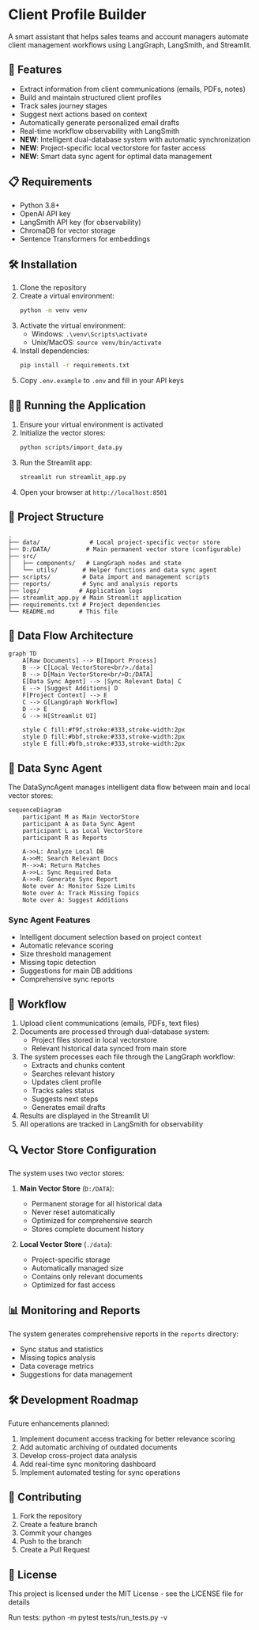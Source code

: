 # Client Profile Builder

A smart assistant that helps sales teams and account managers automate client management workflows using LangGraph, LangSmith, and Streamlit.

## 🚀 Features

- Extract information from client communications (emails, PDFs, notes)
- Build and maintain structured client profiles
- Track sales journey stages
- Suggest next actions based on context
- Automatically generate personalized email drafts
- Real-time workflow observability with LangSmith
- **NEW**: Intelligent dual-database system with automatic synchronization
- **NEW**: Project-specific local vectorstore for faster access
- **NEW**: Smart data sync agent for optimal data management

## 📋 Requirements

- Python 3.8+
- OpenAI API key
- LangSmith API key (for observability)
- ChromaDB for vector storage
- Sentence Transformers for embeddings

## 🛠️ Installation

1. Clone the repository
2. Create a virtual environment:
   ```bash
   python -m venv venv
   ```
3. Activate the virtual environment:
   - Windows: `.\venv\Scripts\activate`
   - Unix/MacOS: `source venv/bin/activate`
4. Install dependencies:
   ```bash
   pip install -r requirements.txt
   ```
5. Copy `.env.example` to `.env` and fill in your API keys

## 🏃‍♂️ Running the Application

1. Ensure your virtual environment is activated
2. Initialize the vector stores:
   ```bash
   python scripts/import_data.py
   ```
3. Run the Streamlit app:
   ```bash
   streamlit run streamlit_app.py
   ```
4. Open your browser at `http://localhost:8501`

## 📁 Project Structure

```
.
├── data/              # Local project-specific vector store
├── D:/DATA/          # Main permanent vector store (configurable)
├── src/
│   ├── components/   # LangGraph nodes and state
│   └── utils/       # Helper functions and data sync agent
├── scripts/         # Data import and management scripts
├── reports/         # Sync and analysis reports
├── logs/           # Application logs
├── streamlit_app.py # Main Streamlit application
├── requirements.txt # Project dependencies
└── README.md       # This file
```

## 🔄 Data Flow Architecture

```mermaid
graph TD
    A[Raw Documents] --> B[Import Process]
    B --> C[Local VectorStore<br/>./data]
    B --> D[Main VectorStore<br/>D:/DATA]
    E[Data Sync Agent] --> |Sync Relevant Data| C
    E --> |Suggest Additions| D
    F[Project Context] --> E
    C --> G[LangGraph Workflow]
    D --> E
    G --> H[Streamlit UI]
    
    style C fill:#f9f,stroke:#333,stroke-width:2px
    style D fill:#bbf,stroke:#333,stroke-width:2px
    style E fill:#bfb,stroke:#333,stroke-width:2px
```

## 🧠 Data Sync Agent

The DataSyncAgent manages intelligent data flow between main and local vector stores:

```mermaid
sequenceDiagram
    participant M as Main VectorStore
    participant A as Data Sync Agent
    participant L as Local VectorStore
    participant R as Reports
    
    A->>L: Analyze Local DB
    A->>M: Search Relevant Docs
    M-->>A: Return Matches
    A->>L: Sync Required Data
    A->>R: Generate Sync Report
    Note over A: Monitor Size Limits
    Note over A: Track Missing Topics
    Note over A: Suggest Additions
```

### Sync Agent Features
- Intelligent document selection based on project context
- Automatic relevance scoring
- Size threshold management
- Missing topic detection
- Suggestions for main DB additions
- Comprehensive sync reports

## 🔄 Workflow

1. Upload client communications (emails, PDFs, text files)
2. Documents are processed through dual-database system:
   - Project files stored in local vectorstore
   - Relevant historical data synced from main store
3. The system processes each file through the LangGraph workflow:
   - Extracts and chunks content
   - Searches relevant history
   - Updates client profile
   - Tracks sales status
   - Suggests next steps
   - Generates email drafts
4. Results are displayed in the Streamlit UI
5. All operations are tracked in LangSmith for observability

## 🔍 Vector Store Configuration

The system uses two vector stores:

1. **Main Vector Store** (`D:/DATA`):
   - Permanent storage for all historical data
   - Never reset automatically
   - Optimized for comprehensive search
   - Stores complete document history

2. **Local Vector Store** (`./data`):
   - Project-specific storage
   - Automatically managed size
   - Contains only relevant documents
   - Optimized for fast access

## 📊 Monitoring and Reports

The system generates comprehensive reports in the `reports` directory:
- Sync status and statistics
- Missing topics analysis
- Data coverage metrics
- Suggestions for data management

## 🛠️ Development Roadmap

Future enhancements planned:
1. Implement document access tracking for better relevance scoring
2. Add automatic archiving of outdated documents
3. Develop cross-project data analysis
4. Add real-time sync monitoring dashboard
5. Implement automated testing for sync operations

## 🤝 Contributing

1. Fork the repository
2. Create a feature branch
3. Commit your changes
4. Push to the branch
5. Create a Pull Request

## 📄 License

This project is licensed under the MIT License - see the LICENSE file for details

Run tests: python -m pytest tests/run_tests.py -v